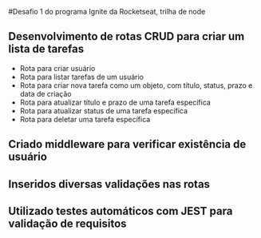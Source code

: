 #Desafio 1 do programa Ignite da Rocketseat, trilha de node

## Desenvolvimento de rotas CRUD para criar um lista de tarefas
- Rota para criar usuário
- Rota para listar tarefas de um usuário
- Rota para criar nova tarefa como um objeto, com título, status, prazo e data de criação
- Rota para atualizar título e prazo de uma tarefa específica
- Rota para atualizar status de uma tarefa específica
- Rota para deletar uma tarefa específica

## Criado middleware para verificar existência de usuário

## Inseridos diversas validações nas rotas

## Utilizado testes automáticos com JEST para validação de requisitos 


